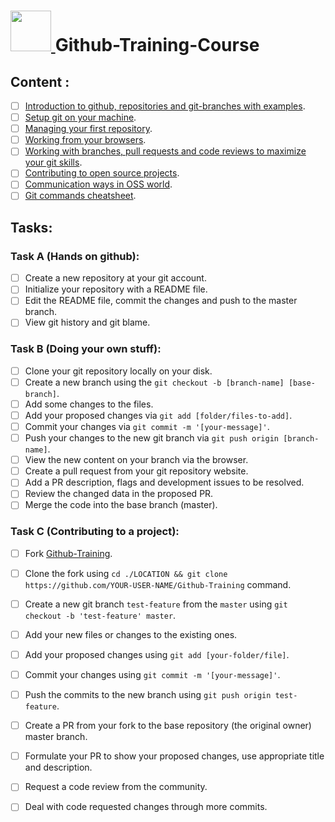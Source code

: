 # <a href="https://docs.github.com/en"> <img src="https://user-images.githubusercontent.com/60224159/199211555-48fba9ba-7e5e-46d0-9c50-5f0a4ce317d2.png" width=65 height=65> </img> </a> Github-Training-Course

## Content :

- [ ] [Introduction to github, repositories and git-branches with examples](https://docs.github.com/en/get-started/quickstart/hello-world).
- [ ] [Setup git on your machine](https://docs.github.com/en/get-started/quickstart/set-up-git).
- [ ] [Managing your first repository](https://docs.github.com/en/get-started/quickstart/create-a-repo).
- [ ] [Working from your browsers](https://docs.github.com/en/repositories/working-with-files/managing-files).
- [ ] [Working with branches, pull requests and code reviews to maximize your git skills](https://docs.github.com/en/get-started/quickstart/github-flow).
- [ ] [Contributing to open source projects](https://docs.github.com/en/get-started/quickstart/contributing-to-projects).
- [ ] [Communication ways in OSS world](https://docs.github.com/en/get-started/quickstart/communicating-on-github).
- [ ] [Git commands cheatsheet](https://training.github.com/downloads/github-git-cheat-sheet.pdf).

## Tasks: 

### Task A (Hands on github):
- [ ] Create a new repository at your git account.
- [ ] Initialize your repository with a README file.
- [ ] Edit the README file, commit the changes and push to the master branch.
- [ ] View git history and git blame.

### Task B (Doing your own stuff): 
- [ ] Clone your git repository locally on your disk.
- [ ] Create a new branch using the `git checkout -b [branch-name] [base-branch]`.
- [ ] Add some changes to the files.
- [ ] Add your proposed changes via `git add [folder/files-to-add]`.
- [ ] Commit your changes via `git commit -m '[your-message]'`.
- [ ] Push your changes to the new git branch via `git push origin [branch-name]`.
- [ ] View the new content on your branch via the browser.
- [ ] Create a pull request from your git repository website.
- [ ] Add a PR description, flags and development issues to be resolved.
- [ ] Review the changed data in the proposed PR.
- [ ] Merge the code into the base branch (master).

### Task C (Contributing to a project):
- [ ] Fork [Github-Training](https://github.com/Google-Developers-Sohag/Github-Training).
- [ ] Clone the fork using `cd ./LOCATION && git clone https://github.com/YOUR-USER-NAME/Github-Training` command.
- [ ] Create a new git branch `test-feature` from the `master` using `git checkout -b 'test-feature' master`.
- [ ] Add your new files or changes to the existing ones.
- [ ] Add your proposed changes using `git add [your-folder/file]`.
- [ ] Commit your changes using `git commit -m '[your-message]'`.
- [ ] Push the commits to the new branch using `git push origin test-feature`.
- [ ] Create a PR from your fork to the base repository (the original owner) master branch.
- [ ] Formulate your PR to show your proposed changes, use appropriate title and description.
- [ ] Request a code review from the community.
- [ ] Deal with code requested changes through more commits.

